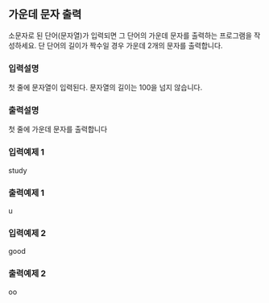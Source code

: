 ## 가운데 문자 출력

소문자로 된 단어(문자열)가 입력되면 그 단어의 가운데 문자를 출력하는 프로그램을 작성하세요. 단 단어의 길이가 짝수일 경우 가운데 2개의 문자를 출력합니다.

### 입력설명

첫 줄에 문자열이 입력된다. 문자열의 길이는 100을 넘지 않습니다.

### 출력설명

첫 줄에 가운데 문자를 출력합니다

### 입력예제 1

study

### 출력예제 1

u

### 입력예제 2

good

### 출력예제 2

oo
